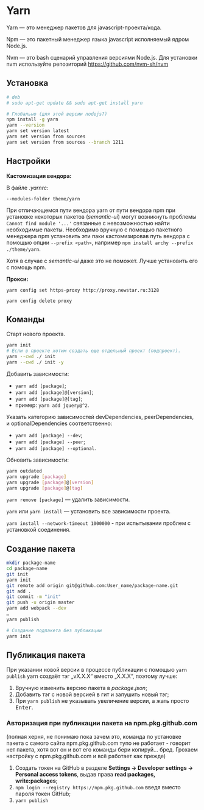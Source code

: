 # Yarn

Yarn — это менеджер пакетов для javascript-проекта/кода.

Npm — это пакетный менеджер языка javascript исполняемый ядром Node.js.

Nvm — это bash сценарий управления версиями Node.js. Для установки nvm
используйте репозиторий https://github.com/nvm-sh/nvm

## Установка

```bash
# deb
# sudo apt-get update && sudo apt-get install yarn

# Глобально (для этой версии nodejs?)
npm install -g yarn
yarn --version
yarn set version latest
yarn set version from sources
yarn set version from sources --branch 1211
```


## Настройки

__Кастомизация вендора:__

В файле _.yarnrc_:

```
--modules-folder theme/yarn
```

При отличающемся пути вендора yarn от пути вендора npm при установке некоторых пакетов (_semantic-ui_) могут возникнуть проблемы `Cannot find module '...'` связанные с невозможностью найти необходимые пакеты. Необходимо вручную с помощью пакетного менеджера npm установить эти паки кастомизировав путь вендора с помощью опции `--prefix <path>`, например `npm install archy --prefix ./theme/yarn`.

Хотя в случае с _semantic-ui_ даже это не поможет. Лучше установить его с помощь npm.

__Прокси:__

`yarn config set https-proxy http://proxy.newstar.ru:3128`

`yarn config delete proxy`

## Команды

Старт нового проекта.

```sh
yarn init
# Если в проекте хотим создать еще отдельный проект (подпроект).
yarn --cwd ./ init
yarn --cwd ./ init -y
```

Добавить зависимости:

* `yarn add [package]`;
* `yarn add [package]@[version]`;
* `yarn add [package]@[tag]`;
* пример: `yarn add jquery@^2`.

Указать категорию зависимостей devDependencies, peerDependencies, и optionalDependencies соответственно:

* `yarn add [package] --dev`;
* `yarn add [package] --peer`;
* `yarn add [package] --optional`.

Обновить зависимости:

```sh
yarn outdated
yarn upgrade [package]
yarn upgrade [package]@[version]
yarn upgrade [package]@[tag]
```

`yarn remove [package]` — удалить зависимости.

`yarn` или `yarn install` — установить все зависимости проекта.

`yarn install --network-timeout 1000000` - при испытывании проблем с установкой соединения.

## Создание пакета

```sh
mkdir package-name
cd package-name
git init
yarn init
git remote add origin git@github.com:User_name/package-name.git
git add .
git commit -m "init"
git push -u origin master
yarn add webpack --dev
…
yarn publish

# Создание подпакета без публикации
yarn init
```

## Публикация пакета

При указании новой версии в процессе публикации с помощью `yarn publish` yarn создаёт тэг „vX.X.X“ вместо „X.X.X“, поэтому лучше:

1.   Вручную изменить версию пакета в _package.json_;
2.   Добавить тэг с новой версией в гит и запушить новый тэг;
3.   При `yarn publish` не указывать увеличение версии, а жать просто <kbd>Enter</kbd>.

### Авторизация при публикации пакета на npm.pkg.github.com

(полная херня, не понимаю пока зачем это, команда по установке пакета с самого
сайта npm.pkg.github.com тупо не работает - говорит нет пакета, хотя вот он и
вот его команды бери копируй... бред. Грохаем настройку с npm.pkg.github.com и
всё работает как прежде)

1.   Создать токен на GitHub в разделе __Settings -> Developer settings ->
     Personal access tokens__, выдав права __read:packages, write:packages__;
2.   `npm login --registry https://npm.pkg.github.com` введя вместо пароля токен GitHub;
3.   `yarn publish`
